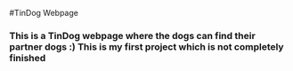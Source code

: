 #TinDog Webpage
<h3>This is a TinDog webpage where the dogs can find their partner dogs :)
This is my first project which is not completely finished</h3>


